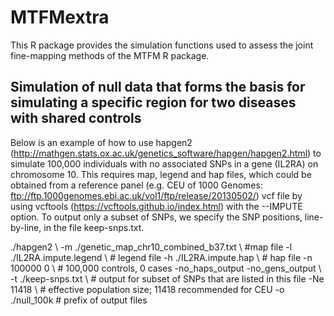 # MTFMextra

This R package provides the simulation functions used to assess the joint fine-mapping methods of the MTFM R package.

## Simulation of null data that forms the basis for simulating a specific region for two diseases with shared controls

Below is an example of how to use hapgen2 (http://mathgen.stats.ox.ac.uk/genetics_software/hapgen/hapgen2.html) to simulate 100,000 individuals with no associated SNPs in a gene (IL2RA) on chromosome 10. 
This requires map, legend and hap files, which could be obtained from a reference panel (e.g. CEU of 1000 Genomes: ftp://ftp.1000genomes.ebi.ac.uk/vol1/ftp/release/20130502/) vcf file by using vcftools (https://vcftools.github.io/index.html) with the --IMPUTE option.
To output only a subset of SNPs, we specify the SNP positions, line-by-line, in the file keep-snps.txt.

./hapgen2 \\
-m ./genetic_map_chr10_combined_b37.txt \\ #map file
-l ./IL2RA.impute.legend \\ # legend file
-h ./IL2RA.impute.hap \\ # hap file
-n 100000 0 \\ # 100,000 controls, 0 cases
-no_haps_output -no_gens_output \\ 
-t ./keep-snps.txt \\ # output for subset of SNPs that are listed in this file
-Ne 11418 \\ # effective population size; 11418 recommended for CEU
-o ./null_100k  # prefix of output files

